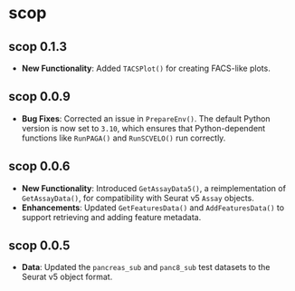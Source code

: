 # scop

## scop 0.1.3

*   **New Functionality**: Added `TACSPlot()` for creating FACS-like plots.

## scop 0.0.9

*   **Bug Fixes**: Corrected an issue in `PrepareEnv()`. The default Python version is now set to `3.10`, which ensures that Python-dependent functions like `RunPAGA()` and `RunSCVELO()` run correctly.

## scop 0.0.6

*   **New Functionality**: Introduced `GetAssayData5()`, a reimplementation of `GetAssayData()`, for compatibility with Seurat v5 `Assay` objects.
*   **Enhancements**: Updated `GetFeaturesData()` and `AddFeaturesData()` to support retrieving and adding feature metadata.

## scop 0.0.5

*   **Data**: Updated the `pancreas_sub` and `panc8_sub` test datasets to the Seurat v5 object format.
